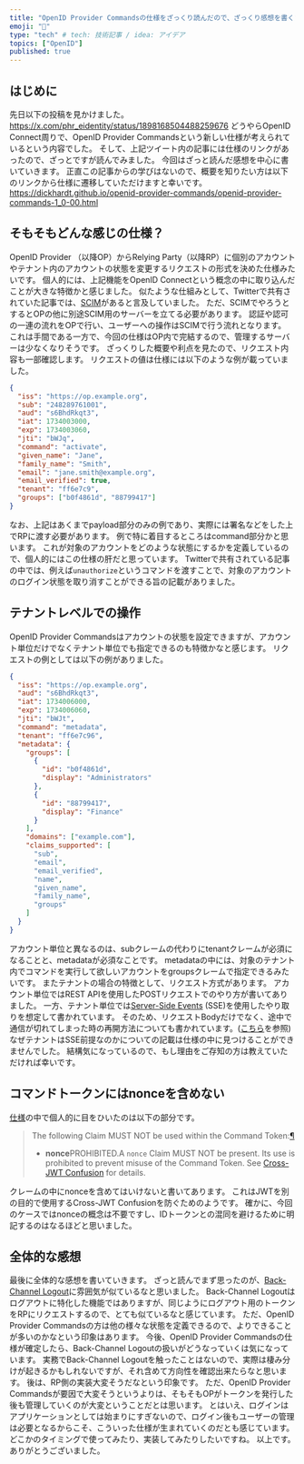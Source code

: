 ```yaml
---
title: "OpenID Provider Commandsの仕様をざっくり読んだので、ざっくり感想を書く"
emoji: "💨"
type: "tech" # tech: 技術記事 / idea: アイデア
topics: ["OpenID"]
published: true
---
```

## はじめに
先日以下の投稿を見かけました。
https://x.com/phr_eidentity/status/1898168504488259676
どうやらOpenID Connect周りで、OpenID Provider Commandsという新しい仕様が考えられているという内容でした。
そして、上記ツイート内の記事には仕様のリンクがあったので、ざっとですが読んでみました。
今回はざっと読んだ感想を中心に書いていきます。
正直この記事からの学びはないので、概要を知りたい方は以下のリンクから仕様に遷移していただけますと幸いです。
https://dickhardt.github.io/openid-provider-commands/openid-provider-commands-1_0-00.html
## そもそもどんな感じの仕様？
OpenID Provider （以降OP）からRelying Party（以降RP）に個別のアカウントやテナント内のアカウントの状態を変更するリクエストの形式を決めた仕様みたいです。
個人的には、上記機能をOpenID Connectという概念の中に取り込んだことが大きな特徴かと感じました。
似たような仕組みとして、Twitterで共有されていた記事では、[SCIM](https://scim.cloud/)があると言及していました。
ただ、SCIMでやろうとするとOPの他に別途SCIM用のサーバーを立てる必要があります。
認証や認可の一連の流れをOPで行い、ユーザーへの操作はSCIMで行う流れとなります。
これは手間である一方で、今回の仕様はOP内で完結するので、管理するサーバーは少なくなりそうです。
ざっくりした概要や利点を見たので、リクエスト内容も一部確認します。
リクエストの値は仕様には以下のような例が載っていました。
```json
{
  "iss": "https://op.example.org",
  "sub": "248289761001",
  "aud": "s6BhdRkqt3",
  "iat": 1734003000,
  "exp": 1734003060,
  "jti": "bWJq",
  "command": "activate",
  "given_name": "Jane",
  "family_name": "Smith",
  "email": "jane.smith@example.org",
  "email_verified": true,
  "tenant": "ff6e7c9",
  "groups": ["b0f4861d", "88799417"]
}
```
なお、上記はあくまでpayload部分のみの例であり、実際には署名などをした上でRPに渡す必要があります。
例で特に着目するところはcommand部分かと思います。
これが対象のアカウントをどのような状態にするかを定義しているので、個人的にはこの仕様の肝だと思っています。
Twitterで共有されている記事の中では、例えば`unauthorize`というコマンドを渡すことで、対象のアカウントのログイン状態を取り消すことができる旨の記載がありました。
## テナントレベルでの操作
OpenID Provider Commandsはアカウントの状態を設定できますが、アカウント単位だけでなくテナント単位でも指定できるのも特徴かなと感じます。
リクエストの例としては以下の例がありました。
```json
{
  "iss": "https://op.example.org",
  "aud": "s6BhdRkqt3",
  "iat": 1734006000,
  "exp": 1734006060,
  "jti": "bWJt",
  "command": "metadata",
  "tenant": "ff6e7c96",
  "metadata": {
    "groups": [
      {
        "id": "b0f4861d",
        "display": "Administrators"
      },
      {
        "id": "88799417",
        "display": "Finance"
      }
    ],
    "domains": ["example.com"],
    "claims_supported": [
      "sub",
      "email",
      "email_verified",
      "name",
      "given_name",
      "family_name",
      "groups"
    ]
  }
}
```
アカウント単位と異なるのは、subクレームの代わりにtenantクレームが必須になることと、metadataが必須なことです。
metadataの中には、対象のテナント内でコマンドを実行して欲しいアカウントをgroupsクレームで指定できるみたいです。
またテナントの場合の特徴として、リクエスト方式があります。
アカウント単位ではREST APIを使用したPOSTリクエストでのやり方が書いてありました。
一方、テナント単位では[Server-Side Events](https://html.spec.whatwg.org/multipage/server-sent-events.html#server-sent-events) (SSE)を使用したやり取りを想定して書かれています。
そのため、リクエストBodyだけでなく、途中で通信が切れてしまった時の再開方法についても書かれています。([こちら](https://dickhardt.github.io/openid-provider-commands/openid-provider-commands-1_0-00.html#section-6.4-12)を参照)
なぜテナントはSSE前提なのかについての記載は仕様の中に見つけることができませんでした。
結構気になっているので、もし理由をご存知の方は教えていただければ幸いです。
## コマンドトークンにはnonceを含めない
[仕様](https://dickhardt.github.io/openid-provider-commands/openid-provider-commands-1_0-00.html#section-4-9)の中で個人的に目をひいたのは以下の部分です。
>
> The following Claim MUST NOT be used within the Command Token:[¶](https://dickhardt.github.io/openid-provider-commands/openid-provider-commands-1_0-00.html#section-4-9)
> 
> - **nonce**PROHIBITED.A `nonce` Claim MUST NOT be present. Its use is prohibited to prevent misuse of the Command Token. See [Cross-JWT Confusion](https://dickhardt.github.io/openid-provider-commands/openid-provider-commands-1_0-00.html#cross-jwt-confusion) for details.

クレームの中にnonceを含めてはいけないと書いてあります。
これはJWTを別の目的で使用するCross-JWT Confusionを防ぐためのようです。
確かに、今回のケースではnonceの概念は不要ですし、IDトークンとの混同を避けるために明記するのはなるほどと思いました。
## 全体的な感想
最後に全体的な感想を書いていきます。
ざっと読んでまず思ったのが、[Back-Channel Logout](https://openid.net/specs/openid-connect-backchannel-1_0.html)に雰囲気が似ているなと思いました。
Back-Channel Logoutはログアウトに特化した機能ではありますが、同じようにログアウト用のトークンをRPにリクエストするので、とても似ているなと感じています。
ただ、OpenID Provider Commandsの方は他の様々な状態を定義できるので、よりできることが多いのかなという印象はあります。
今後、OpenID Provider Commandsの仕様が確定したら、Back-Channel Logoutの扱いがどうなっていくは気になっています。
実務でBack-Channel Logoutを触ったことはないので、実際は棲み分けが起きるかもしれないですが、それ含めて方向性を確認出来たらなと思います。
後は、RP側の実装大変そうだなという印象です。
ただ、OpenID Provider Commandsが要因で大変そうというよりは、そもそもOPがトークンを発行した後も管理していくのが大変ということだとは思います。
とはいえ、ログインはアプリケーションとしては始まりにすぎないので、ログイン後もユーザーの管理は必要となるからこそ、こういった仕様が生まれていくのだとも感じています。
どこかのタイミングで使ってみたり、実装してみたりしたいですね。
以上です。
ありがとうございました。
